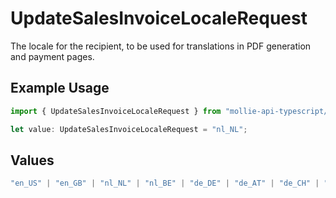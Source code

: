 # UpdateSalesInvoiceLocaleRequest

The locale for the recipient, to be used for translations in PDF generation and payment pages.

## Example Usage

```typescript
import { UpdateSalesInvoiceLocaleRequest } from "mollie-api-typescript/models/operations";

let value: UpdateSalesInvoiceLocaleRequest = "nl_NL";
```

## Values

```typescript
"en_US" | "en_GB" | "nl_NL" | "nl_BE" | "de_DE" | "de_AT" | "de_CH" | "fr_FR" | "fr_BE"
```
